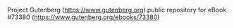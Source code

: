 Project Gutenberg (https://www.gutenberg.org) public repository for
eBook #73380 (https://www.gutenberg.org/ebooks/73380)
